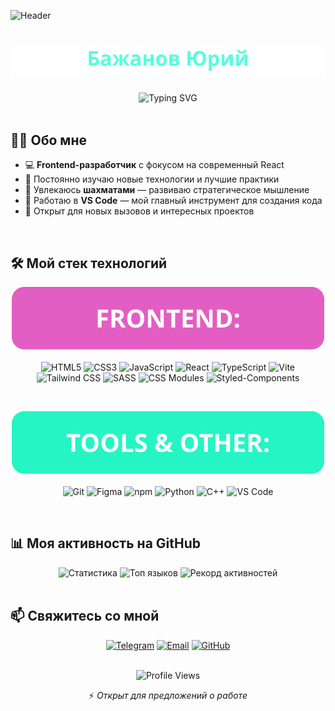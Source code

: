 ![Header](https://capsule-render.vercel.app/api?type=waving&color=gradient&height=120&section=header&text=Welcome&fontSize=30&fontAlignY=35&animation=fadeIn)

<div align="center">

   <h1><img src="./assets/header-name.svg" alt="Бажанов Юрий" /></h1>

  <img src="https://readme-typing-svg.herokuapp.com?font=JetBrains+Mono&size=32&duration=5000&pause=1000&color=38BCF7&center=true&vCenter=true&width=580&lines=Frontend+Developer+(⚡️React);хочу+-+могу+-+делаю" alt="Typing SVG" />
</div>

<br />

## 👨‍💻 Обо мне

-  💻 **Frontend-разработчик** с фокусом на современный React
-  🚀 Постоянно изучаю новые технологии и лучшие практики
-  🧠 Увлекаюсь **шахматами** — развиваю стратегическое мышление
-  🔧 Работаю в **VS Code** — мой главный инструмент для создания кода
-  🌱 Открыт для новых вызовов и интересных проектов

<br />

## 🛠️ Мой стек технологий

<div align="center">

<img src="./assets/header-frontend.svg" alt="Frontend:" /><br /><br />
![HTML5](https://img.shields.io/badge/HTML5-E34F26?style=for-the-badge&logo=html5&logoColor=white)
![CSS3](https://img.shields.io/badge/CSS3-1572B6?style=for-the-badge&logo=css3&logoColor=white)
![JavaScript](https://img.shields.io/badge/JavaScript-F7DF1E?style=for-the-badge&logo=javascript&logoColor=black)
![React](https://img.shields.io/badge/React-20232A?style=for-the-badge&logo=react&logoColor=61DAFB)
![TypeScript](https://img.shields.io/badge/TypeScript-3178C6?style=for-the-badge&logo=typescript&logoColor=white)
![Vite](https://img.shields.io/badge/Vite-B73BFE?style=for-the-badge&logo=vite&logoColor=FFD62E)
![Tailwind CSS](https://img.shields.io/badge/Tailwind_CSS-38B2AC?style=for-the-badge&logo=tailwind-css&logoColor=white)
![SASS](https://img.shields.io/badge/SASS-hotpink?style=for-the-badge&logo=SASS&logoColor=white)
![CSS Modules](https://img.shields.io/badge/CSS_Modules-000000?style=for-the-badge&logo=css-modules&logoColor=white)
![Styled-Components](https://img.shields.io/badge/Styled_Components-DB7093?style=for-the-badge&logo=styled-components&logoColor=white)

<br />

<img src="./assets/header-tools.svg" alt="Tools & Other:" /><br /><br />
![Git](https://img.shields.io/badge/Git-F05032?style=for-the-badge&logo=git&logoColor=white)
![Figma](https://img.shields.io/badge/Figma-E35EC2?style=for-the-badge&logo=figma&logoColor=white)
![npm](https://img.shields.io/badge/npm-CB3837?style=for-the-badge&logo=npm&logoColor=white)
![Python](https://img.shields.io/badge/Python-3776AB?style=for-the-badge&logo=python&logoColor=white)
![C++](https://img.shields.io/badge/C++-00599C?style=for-the-badge&logo=c%2B%2B&logoColor=white)
![VS Code](https://img.shields.io/badge/VS_Code-007ACC?style=for-the-badge&logo=visual-studio-code&logoColor=white)

</div>

<br />

## 📊 Моя активность на GitHub

<div align="center">

<!--<img height="165em" src="https://github-readme-stats.vercel.app/api?username=TheGodOfTheEarth&show_icons=true&hide_border=true&count_private=true&include_all_commits=true&theme=radical&hide=issues" />

<img height="165em" src="https://github-readme-stats.vercel.app/api/top-langs/?username=TheGodOfTheEarth&layout=compact&hide_border=true&theme=radical&hide=html,css" />

<img src="https://github-readme-streak-stats.herokuapp.com/?user=TheGodOfTheEarth&theme=radical&hide_border=true" alt="TheGodOfTheEarth" />-->

<img src="https://github-readme-stats.vercel.app/api?username=TheGodOfTheEarth&show_icons=true&theme=radical&hide_border=true&bg_color=00000000" alt="Статистика" height="165">
  
<img src="https://github-readme-stats.vercel.app/api/top-langs/?username=TheGodOfTheEarth&layout=compact&theme=radical&hide_border=true&bg_color=00000000" alt="Топ языков" height="165">

<img src="https://github-readme-streak-stats.herokuapp.com/?user=TheGodOfTheEarth&theme=radical&hide_border=true&background=00000000" alt="Рекорд активностей" height="165">

</div>

<br />

## 📫 Свяжитесь со мной

<div align="center">

[![Telegram](https://img.shields.io/badge/Telegram-2CA5E0?style=for-the-badge&logo=telegram&logoColor=white)](https://t.me/vadzhazha)
[![Email](https://img.shields.io/badge/Gmail-D14836?style=for-the-badge&logo=gmail&logoColor=white)](mailto:bura24064@gmail.com)
[![GitHub](https://img.shields.io/badge/GitHub-100000?style=for-the-badge&logo=github&logoColor=white)](https://github.com/TheGodOfTheEarth)

</div>

<br />

<div align="center">
<img src="https://komarev.com/ghpvc/?username=TheGodOfTheEarth&style=flat-square&color=blue" alt="Profile Views" />  <p>⚡ <i>Открыт для предложений о работе</i></p>
</div>
